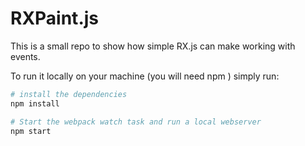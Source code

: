 # RXPaint.js

This is a small repo to show how simple RX.js can make working with events.

To run it locally on your machine (you will need npm ) simply run:

```bash
# install the dependencies
npm install

# Start the webpack watch task and run a local webserver
npm start
```